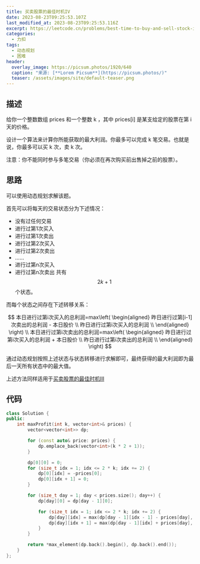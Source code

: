 ```yaml
---
title: 买卖股票的最佳时机IV
date: 2023-08-23T09:25:53.107Z
last_modified_at: 2023-08-23T09:25:53.116Z
excerpt: https://leetcode.cn/problems/best-time-to-buy-and-sell-stock-iv/description/
categories:
  - 力扣
tags:
  - 动态规划
  - 困难
header:
  overlay_image: https://picsum.photos/1920/640
  caption: "来源: [**Lorem Picsum**](https://picsum.photos/)"
  teaser: /assets/images/site/default-teaser.png
---
```

## 描述
给你一个整数数组 prices 和一个整数 k ，其中 prices[i] 是某支给定的股票在第 i 天的价格。

设计一个算法来计算你所能获取的最大利润。你最多可以完成 k 笔交易。也就是说，你最多可以买 k 次，卖 k 次。

注意：你不能同时参与多笔交易（你必须在再次购买前出售掉之前的股票）。

## 思路
可以使用动态规划求解该题。

首先可以将每天的交易状态分为下述情况：
- 没有过任何交易
- 进行过第1次买入
- 进行过第1次卖出
- 进行过第2次买入
- 进行过第2次卖出
- ......
- 进行过第n次买入
- 进行过第n次卖出
共有 $$2k+1$$ 个状态。

而每个状态之间存在下述转移关系：

$$
本日进行过第i次买入的总利润=max\left( \begin{aligned} 昨日进行过第[i-1]次卖出的总利润 - 本日股价 \\ 昨日进行过第i次买入的总利润 \\ \end{aligned} \right)
\\
本日进行过第i次卖出的总利润=max\left( \begin{aligned} 昨日进行过第i次买入的总利润 + 本日股价 \\ 昨日进行过第i次卖出的总利润 \\ \end{aligned} \right)
$$

通过动态规划按照上述状态与状态转移进行求解即可，最终获得的最大利润即为最后一天所有状态中的最大值。

上述方法同样适用于[买卖股票的最佳时机III](https://leetcode.cn/problems/best-time-to-buy-and-sell-stock-iii/?envType=study-plan-v2&envId=top-interview-150)

## 代码
```c++
class Solution {
public:
    int maxProfit(int k, vector<int>& prices) {
        vector<vector<int>> dp;

        for (const auto& price: prices) {
            dp.emplace_back(vector<int>(k * 2 + 1));
        }

        dp[0][0] = 0;
        for (size_t idx = 1; idx <= 2 * k; idx += 2) {
            dp[0][idx] = -prices[0];
            dp[0][idx + 1] = 0;
        }

        for (size_t day = 1; day < prices.size(); day++) {
            dp[day][0] = dp[day - 1][0];

            for (size_t idx = 1; idx <= 2 * k; idx += 2) {
                dp[day][idx] = max(dp[day - 1][idx - 1] - prices[day], dp[day - 1][idx]);
                dp[day][idx + 1] = max(dp[day - 1][idx] + prices[day], dp[day - 1][idx + 1]);
            }
        }

        return *max_element(dp.back().begin(), dp.back().end());
    }
};
```				
